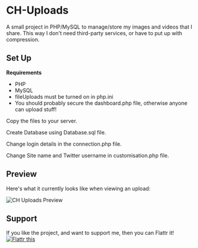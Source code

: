 # CH-Uploads
A small project in PHP/MySQL to manage/store my images and videos that I share. This way I don't need third-party services, or have to put up with compression.

## Set Up

**Requirements**
- PHP
- MySQL
- fileUploads must be turned on in php.ini
- You should probably secure the dashboard.php file, otherwise anyone can upload stuff!

Copy the files to your server.

Create Database using Database.sql file.

Change login details in the connection.php file.

Change Site name and Twitter username in customisation.php file.

## Preview
Here's what it currently looks like when viewing an upload:

![CH Uploads Preview](http://chrishannah.me/uploads/CHUploads_Preview.png)

## Support
If you like the project, and want to support me, then you can Flattr it!
<a href="https://flattr.com/submit/auto?fid=9znnl0&url=https%3A%2F%2Fgithub.com%2Fchrishannah%2FCH-Uploads" target="_blank"><img src="//button.flattr.com/flattr-badge-large.png" alt="Flattr this" title="Flattr this" border="0"></a>
